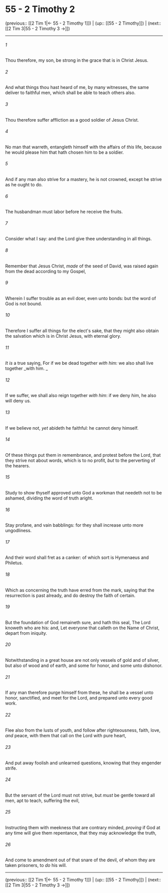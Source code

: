 # 55 - 2 Timothy 2

(previous:: [[2 Tim 1|← 55 - 2 Timothy 1]]) | (up:: [[55 - 2 Timothy]]) | (next:: [[2 Tim 3|55 - 2 Timothy 3 →]])

***


###### 1 
Thou therefore, my son, be strong in the grace that is in Christ Jesus. 

###### 2 
And what things thou hast heard of me, by many witnesses, the same deliver to faithful men, which shall be able to teach others also. 

###### 3 
Thou therefore suffer affliction as a good soldier of Jesus Christ. 

###### 4 
No man that warreth, entangleth himself with the affairs of _this_ life, because he would please him that hath chosen him to be a soldier. 

###### 5 
And if any man also strive for a mastery, he is not crowned, except he strive as he ought to do. 

###### 6 
The husbandman must labor before he receive the fruits. 

###### 7 
Consider what I say: and the Lord give thee understanding in all things. 

###### 8 
Remember that Jesus Christ, _made_ of the seed of David, was raised again from the dead according to my Gospel, 

###### 9 
Wherein I suffer trouble as an evil doer, even unto bonds: but the word of God is not bound. 

###### 10 
Therefore I suffer all things for the elect's sake, that they might also obtain the salvation which is in Christ Jesus, with eternal glory. 

###### 11 
_It is_ a true saying, For if we be dead together _with him:_ we also shall live together _with him. _ 

###### 12 
If we suffer, we shall also reign together _with him_: if we deny _him_, he also will deny us. 

###### 13 
If we believe not, _yet_ abideth he faithful: he cannot deny himself. 

###### 14 
Of these things put them in remembrance, and protest before the Lord, that they strive not about words, which is to no profit, _but_ to the perverting of the hearers. 

###### 15 
Study to show thyself approved unto God a workman that needeth not to be ashamed, dividing the word of truth aright. 

###### 16 
Stay profane, and vain babblings: for they shall increase unto more ungodliness. 

###### 17 
And their word shall fret as a canker: of which sort is Hymenaeus and Philetus. 

###### 18 
Which as concerning the truth have erred from the mark, saying that the resurrection is past already, and do destroy the faith of certain. 

###### 19 
But the foundation of God remaineth sure, and hath this seal, The Lord knoweth who are his: and, Let everyone that calleth on the Name of Christ, depart from iniquity. 

###### 20 
Notwithstanding in a great house are not only vessels of gold and of silver, but also of wood and of earth, and some for honor, and some unto dishonor. 

###### 21 
If any man therefore purge himself from these, he shall be a vessel unto honor, sanctified, and meet for the Lord, and prepared unto every good work. 

###### 22 
Flee also from the lusts of youth, and follow after righteousness, faith, love, _and_ peace, with them that call on the Lord with pure heart, 

###### 23 
And put away foolish and unlearned questions, knowing that they engender strife. 

###### 24 
But the servant of the Lord must not strive, but _must_ be gentle toward all men, apt to teach, suffering the evil, 

###### 25 
Instructing them with meekness that are contrary minded, _proving_ if God at any time will give them repentance, that they may acknowledge the truth, 

###### 26 
And come to amendment out of that snare of the devil, of whom they are taken prisoners, to _do_ his will.

***

(previous:: [[2 Tim 1|← 55 - 2 Timothy 1]]) | (up:: [[55 - 2 Timothy]]) | (next:: [[2 Tim 3|55 - 2 Timothy 3 →]])
